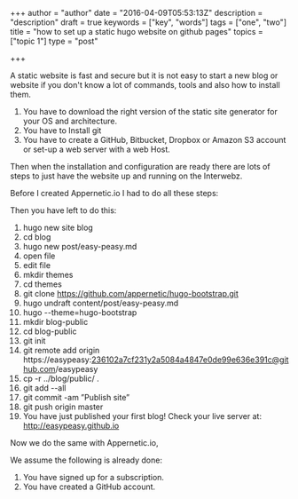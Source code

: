 +++
author = "author"
date = "2016-04-09T05:53:13Z"
description = "description"
draft = true
keywords = ["key", "words"]
tags = ["one", "two"]
title = "how to set up a static hugo website on github pages"
topics = ["topic 1"]
type = "post"

+++
A static website is fast and secure but it is not easy to start a new blog or website if you don't know a lot of commands, tools and also how to install them.

1. You have to download the right version of the static site generator for your OS and architecture.
2. You have to Install git
3. You have to create a GitHub, Bitbucket, Dropbox or Amazon S3 account or set-up a web server with a web Host.

Then when the installation and configuration are ready there are lots of steps to just have the website up and running on the Interwebz.

Before I created Appernetic.io I had to do all these steps:

Then you have left to do this:
1. hugo new site blog 
2. cd blog
3. hugo new post/easy-peasy.md 
4. open file
5. edit file
6. mkdir themes 
7. cd themes 
8. git clone https://github.com/appernetic/hugo-bootstrap.git
9. hugo undraft content/post/easy-peasy.md
10. hugo --theme=hugo-bootstrap
11. mkdir blog-public
12. cd blog-public
13. git init
14. git remote add origin https://easypeasy:236102a7cf231y2a5084a4847e0de99e636e391c@github.com/easypeasy
15. cp -r ../blog/public/ .
16. git add --all
17. git commit -am ”Publish site”
18. git push origin master
17. You have just published your first blog! Check your live server at: http://easypeasy.github.io

Now we do the same with Appernetic.io,

We assume the following is already done:
1. You have signed up for a subscription.
2. You have created a GitHub account.
